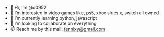 - 👋 Hi, I’m @q0952
- 👀 I’m interested in video games like, ps5, xbox siries x, switch all owned
- 🌱 I’m currently learning python, javascript
- 💞️ I’m looking to collaborate on everything
- 📫 Reach me by this mail: fennixy@gmail.com

<!---
q0952/q0952 is a ✨ special ✨ repository because its `README.md` (this file) appears on your GitHub profile.
You can click the Preview link to take a look at your changes.
--->
